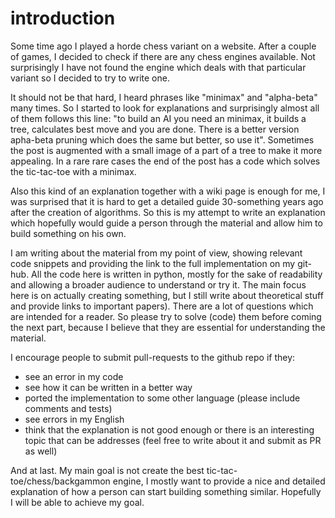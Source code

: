 # introduction

Some time ago I played a horde chess variant on a website. After a couple of games, I decided to 
check if there are any chess engines available. Not surprisingly I have not found the engine which 
deals with that particular variant so I decided to try to write one.

It should not be that hard, I heard phrases like "minimax" and "alpha-beta" many times. So I started
to look for explanations and surprisingly almost all of them follows this line: "to build an AI you
need an minimax, it builds a tree, calculates best move and you are done. There is a better version
apha-beta pruning which does the same but better, so use it". Sometimes the post is augmented with 
a small image of a part of a tree to make it more appealing. In a rare rare cases the end of the 
post has a code which solves the tic-tac-toe with a minimax.

Also this kind of an explanation together with a wiki page is enough for me, I was surprised that it
is hard to get a detailed guide 30-something years ago after the creation of algorithms. So this is
my attempt to write an explanation which hopefully would guide a person through the material and allow
him to build something on his own.

I am writing about the material from my point of view, showing relevant code snippets and providing
the link to the full implementation on my git-hub. All the code here is written in python, mostly for
the sake of readability and allowing a broader audience to understand or try it. The main focus here
is on actually creating something, but I still write about theoretical stuff and provide links to 
important papers). There are a lot of questions which are intended for a reader. So please try to 
solve (code) them before coming the next part, because I believe that they are essential for 
understanding the material.

I encourage people to submit pull-requests to the github repo if they:

 - see an error in my code
 - see how it can be written in a better way
 - ported the implementation to some other language (please include comments and tests) 
 - see errors in my English
 - think that the explanation is not good enough or there is an interesting topic that can be 
addresses (feel free to write about it and submit as PR as well)

And at last. My main goal is not create the best tic-tac-toe/chess/backgammon engine, I mostly want
to provide a nice and detailed explanation of how a person can start building something similar. 
Hopefully I will be able to achieve my goal.
